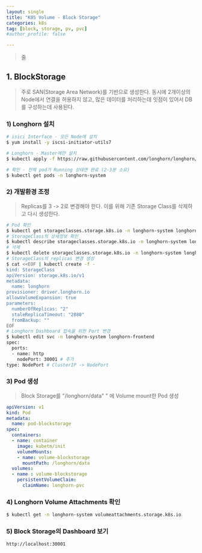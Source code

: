 ```yaml
---
layout: single
title: "K8S Volume - Block Storage"
categories: k8s
tag: [block, storage, pv, pvc]
#author_profile: false

---
```






> 줄

## 1. BlockStorage

> 주로 SAN(Storage Area Network)를 기반으로 생성한다. 동시에 2개이상의 Node에서 연결을 허용하지 않고, 많은 데이터를 처리하는데 잇점이 있어서 DB를 구성하는데 사용된다.

### 1) Longhorn 설치

```bash
# isici Interface - 모든 Node에 설치
$ yum install -y iscsi-initiator-utils7

# Longhorn - Master에만 설치
$ kubectl apply -f https://raw.githubusercontent.com/longhorn/longhorn/master/deploy/longhorn.yaml

# 확인 - 전체 pod가 Running 상태면 완료 (2-3분 소요)
$ kubectl get pods -n longhorn-system
```



### 2) 개발환경 조정

> Replicas를 3 -> 2로 변경해야 한다. 이를 위해 기존 Storage Class를 삭제하고 다시 생성한다.

```bash
# Pod 확인
$ kubectl get storageclasses.storage.k8s.io -n longhorn-system longhorn
# StorageClass의 상세정보 확인
$ kubectl describe storageclasses.storage.k8s.io -n longhorn-system longhorn
# 삭제
$ kubectl delete storageclasses.storage.k8s.io -n longhorn-system longhorn
# StorageClass의 replicas 변경 생성
$ cat <<EOF | kubectl create -f -
kind: StorageClass
apiVersion: storage.k8s.io/v1
metadata:
  name: longhorn
provisioner: driver.longhorn.io
allowVolumeExpansion: true
parameters:
  numberOfReplicas: "2"
  staleReplicaTimeout: "2880"
  fromBackup: ""
EOF
# Longhorn Dashboard 접속을 위한 Port 변경
$ kubectl edit svc -n longhorn-system longhorn-frontend
spec:
  ports:
  - name: http
    nodePort: 30001 # 추가
type: NodePort # ClusterIP -> NodePort
```



### 3) Pod 생성

> Block Storage를 "/longhorn/data" " 에 Volume mount한 Pod 생성

```yaml
apiVersion: v1
kind: Pod
metadata:
  name: pod-blockstorage
spec:
  containers:
  - name: container
    image: kubetm/init
    volumeMounts:
    - name: volume-blockstorage
      mountPath: /longhorn/data
  volumes:
  - name : volume-blockstorage
    persistentVolumeClaim:
      claimName: longhorn-pvc
```



### 4) Longhorn Volume Attachments 확인

```bash
$ kubectl get -n longhorn-system volumeattachments.storage.k8s.io
```



### 5) Block Storage의 Dashboard 보기

```html
http://localhost:30001
```



